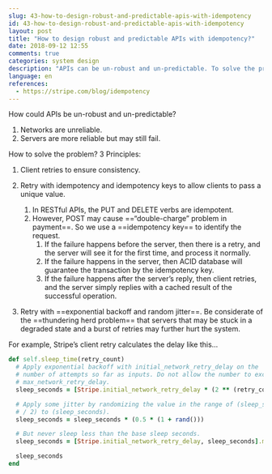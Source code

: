 ```yaml
---
slug: 43-how-to-design-robust-and-predictable-apis-with-idempotency
id: 43-how-to-design-robust-and-predictable-apis-with-idempotency
layout: post
title: "How to design robust and predictable APIs with idempotency?"
date: 2018-09-12 12:55
comments: true
categories: system design
description: "APIs can be un-robust and un-predictable. To solve the problem, three principles should be observed. The client retries to ensure consistency. Retry with idempotency, exponential backoff, and random jitter."
language: en
references:
  - https://stripe.com/blog/idempotency
---
```


How could APIs be un-robust and un-predictable?

1. Networks are unreliable.
2. Servers are more reliable but may still fail.


How to solve the problem? 3 Principles:

1. Client retries to ensure consistency.


2. Retry with idempotency and idempotency keys to allow clients to pass a unique value.

    1. In RESTful APIs, the PUT and DELETE verbs are idempotent.
    2. However, POST may cause ==“double-charge” problem in payment==.  So we use a ==idempotency key== to identify the request.
        1. If the failure happens before the server, then there is a retry, and the server will see it for the first time, and process it normally.
        2. If the failure happens in the server, then ACID database will guarantee the transaction by the idempotency key.
        3. If the failure happens after the server’s reply, then client retries, and the server simply replies with a cached result of the successful operation.


3. Retry with ==exponential backoff and random jitter==. Be considerate of the ==thundering herd problem== that servers that may be stuck in a degraded state and a burst of retries may further hurt the system.

For example, Stripe’s client retry calculates the delay like this...

```ruby
def self.sleep_time(retry_count)
  # Apply exponential backoff with initial_network_retry_delay on the
  # number of attempts so far as inputs. Do not allow the number to exceed
  # max_network_retry_delay.
  sleep_seconds = [Stripe.initial_network_retry_delay * (2 ** (retry_count - 1)), Stripe.max_network_retry_delay].min

  # Apply some jitter by randomizing the value in the range of (sleep_seconds
  # / 2) to (sleep_seconds).
  sleep_seconds = sleep_seconds * (0.5 * (1 + rand()))

  # But never sleep less than the base sleep seconds.
  sleep_seconds = [Stripe.initial_network_retry_delay, sleep_seconds].max

  sleep_seconds
end
```
